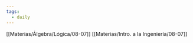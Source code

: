 ```yaml
---
tags:
  - daily
---
```


[[Materias/Álgebra/Lógica/08-07]]
[[Materias/Intro. a la Ingeniería/08-07]]